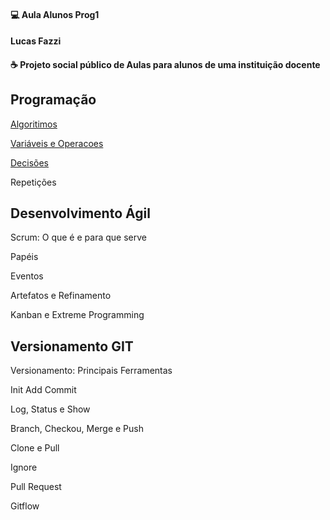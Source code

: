 #### 💻 Aula Alunos Prog1
#### Lucas Fazzi
<h4 align="left">
  ☕ Projeto social público de Aulas para alunos de uma instituição docente
</h4>

## Programação

[Algoritimos](https://github.com/lucasfazzib/aula_alunos_prog1_v1/blob/master/Algoritimo.md)

[Variáveis e Operacoes](https://github.com/lucasfazzib/aula_alunos_prog1_v1/blob/master/Variaveis_e_Operacoes.md)

[Decisões](https://github.com/lucasfazzib/aula_alunos_prog1_v1/blob/master/Decisoes.md)

Repetições


## Desenvolvimento Ágil 

Scrum: O que é e para que serve

Papéis

Eventos

Artefatos e Refinamento

Kanban e Extreme Programming

## Versionamento GIT

Versionamento: Principais Ferramentas

Init Add Commit

Log, Status e Show

Branch, Checkou, Merge e Push

Clone e Pull

Ignore

Pull Request

Gitflow
